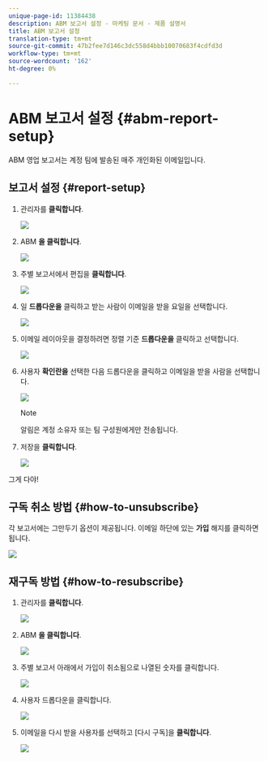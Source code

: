 ```yaml
---
unique-page-id: 11384438
description: ABM 보고서 설정 - 마케팅 문서 - 제품 설명서
title: ABM 보고서 설정
translation-type: tm+mt
source-git-commit: 47b2fee7d146c3dc558d4bbb10070683f4cdfd3d
workflow-type: tm+mt
source-wordcount: '162'
ht-degree: 0%

---
```



# ABM 보고서 설정 {#abm-report-setup}

ABM 영업 보고서는 계정 팀에 발송된 매주 개인화된 이메일입니다.

## 보고서 설정 {#report-setup}

1. 관리자를 **클릭합니다**.

   ![](assets/one-3.png)

1. ABM **을 클릭합니다**.

   ![](assets/two-2.png)

1. 주별 보고서에서 편집을 **클릭합니다**.

   ![](assets/three-3.png)

1. 일 **드롭다운을** 클릭하고 받는 사람이 이메일을 받을 요일을 선택합니다.

   ![](assets/four-4.png)

1. 이메일 레이아웃을 결정하려면 정렬 기준 **드롭다운을** 클릭하고 선택합니다.

   ![](assets/five-3.png)

1. 사용자 **확인란을** 선택한 다음 드롭다운을 클릭하고 이메일을 받을 사람을 선택합니다.

   ![](assets/six-2.png)

   >[!NOTE]
   >
   >알림은 계정 소유자 또는 팀 구성원에게만 전송됩니다.

1. 저장을 **클릭합니다**.

   ![](assets/seven-2.png)

그게 다야!

## 구독 취소 방법 {#how-to-unsubscribe}

각 보고서에는 그만두기 옵션이 제공됩니다. 이메일 하단에 있는 **가입** 해지를 클릭하면 됩니다.

![](assets/eight-1.png)

## 재구독 방법 {#how-to-resubscribe}

1. 관리자를 **클릭합니다**.

   ![](assets/one-3.png)

1. ABM **을 클릭합니다**.

   ![](assets/two-2.png)

1. 주별 보고서 아래에서 가입이 취소됨으로 나열된 숫자를 클릭합니다.

   ![](assets/nine.png)

1. 사용자 드롭다운을 클릭합니다.

   ![](assets/ten.png)

1. 이메일을 다시 받을 사용자를 선택하고 [다시 구독]을 **클릭합니다**.

   ![](assets/eleven.png)

